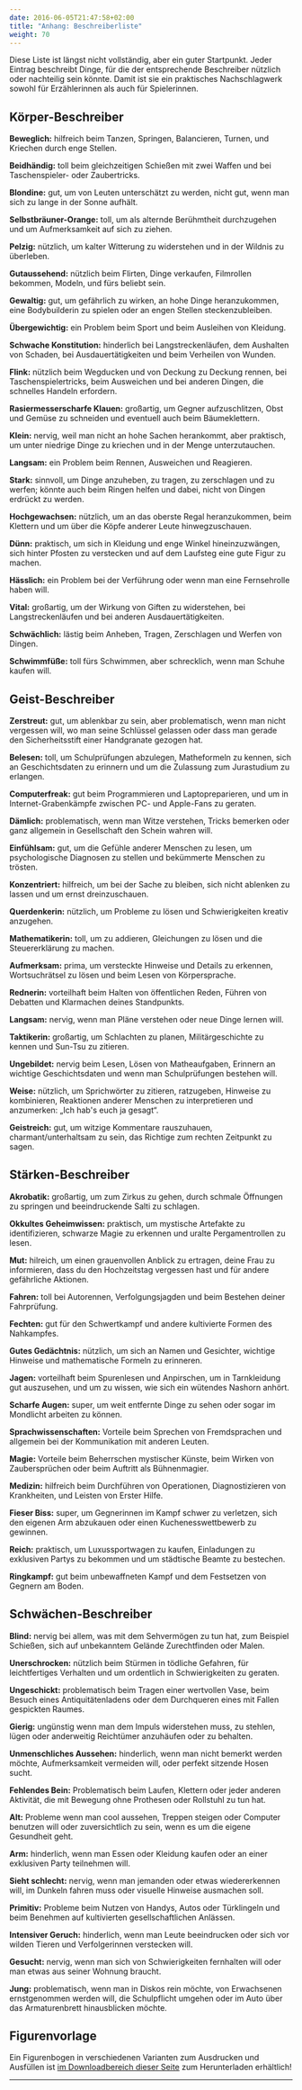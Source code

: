 ```yaml
---
date: 2016-06-05T21:47:58+02:00
title: "Anhang: Beschreiberliste"
weight: 70
---
```

Diese Liste ist längst nicht vollständig, aber ein guter Startpunkt. Jeder Eintrag beschreibt Dinge, für die der entsprechende Beschreiber nützlich oder nachteilig sein könnte. Damit ist sie ein praktisches Nachschlagwerk sowohl für Erzählerinnen als auch für Spielerinnen.

## Körper-Beschreiber
**Beweglich:** hilfreich beim Tanzen, Springen, Balancieren, Turnen, und Kriechen durch enge Stellen.

**Beidhändig:** toll beim gleichzeitigen Schießen mit zwei Waffen und bei Taschenspieler- oder Zaubertricks.

**Blondine:** gut, um von Leuten unterschätzt zu werden, nicht gut, wenn man sich zu lange in der Sonne aufhält.

**Selbstbräuner-Orange:** toll, um als alternde Berühmtheit durchzugehen und um Aufmerksamkeit auf sich zu ziehen.

**Pelzig:** nützlich, um kalter Witterung zu widerstehen und in der Wildnis zu überleben.

**Gutaussehend:** nützlich beim Flirten, Dinge verkaufen, Filmrollen bekommen, Modeln, und fürs beliebt sein.

**Gewaltig:** gut, um gefährlich zu wirken, an hohe Dinge heranzukommen, eine Bodybuilderin zu spielen oder an engen Stellen steckenzubleiben.

**Übergewichtig:** ein Problem beim Sport und beim Ausleihen von Kleidung.

**Schwache Konstitution:** hinderlich bei Langstreckenläufen, dem Aushalten von Schaden, bei Ausdauertätigkeiten und beim Verheilen von Wunden.

**Flink:** nützlich beim Wegducken und von Deckung zu Deckung rennen, bei Taschenspielertricks, beim Ausweichen und bei anderen Dingen, die schnelles Handeln erfordern.

**Rasiermesserscharfe Klauen:** großartig, um Gegner aufzuschlitzen, Obst und Gemüse zu schneiden und eventuell auch beim Bäumeklettern.

**Klein:** nervig, weil man nicht an hohe Sachen herankommt, aber praktisch, um unter niedrige Dinge zu kriechen und in der Menge unterzutauchen.

**Langsam:** ein Problem beim Rennen, Ausweichen und Reagieren.

**Stark:** sinnvoll, um Dinge anzuheben, zu tragen, zu zerschlagen und zu werfen; könnte auch beim Ringen helfen und dabei, nicht von Dingen erdrückt zu werden.

**Hochgewachsen:** nützlich, um an das oberste Regal heranzukommen, beim Klettern und um über die Köpfe anderer Leute hinwegzuschauen.

**Dünn:** praktisch, um sich in Kleidung und enge Winkel hineinzuzwängen, sich hinter Pfosten zu verstecken und auf dem Laufsteg eine gute Figur zu machen.

**Hässlich:** ein Problem bei der Verführung oder wenn man eine Fernsehrolle haben will.

**Vital:** großartig, um der Wirkung von Giften zu widerstehen, bei Langstreckenläufen und bei anderen Ausdauertätigkeiten.

**Schwächlich:** lästig beim Anheben, Tragen, Zerschlagen und Werfen von Dingen.

**Schwimmfüße:** toll fürs Schwimmen, aber schrecklich, wenn man Schuhe kaufen will.

## Geist-Beschreiber

**Zerstreut:** gut, um ablenkbar zu sein, aber problematisch, wenn man nicht vergessen will, wo man seine Schlüssel gelassen oder dass man gerade den Sicherheitsstift einer Handgranate gezogen hat.

**Belesen:** toll, um Schulprüfungen abzulegen, Matheformeln zu kennen, sich an Geschichtsdaten zu erinnern und um die Zulassung zum Jurastudium zu erlangen.

**Computerfreak:** gut beim Programmieren und Laptopreparieren, und um in Internet-Grabenkämpfe zwischen PC- und Apple-Fans zu geraten.

**Dämlich:** problematisch, wenn man Witze verstehen, Tricks bemerken oder ganz allgemein in Gesellschaft den Schein wahren will.

**Einfühlsam:** gut, um die Gefühle anderer Menschen zu lesen, um psychologische Diagnosen zu stellen und bekümmerte Menschen zu trösten.

**Konzentriert:** hilfreich, um bei der Sache zu bleiben, sich nicht ablenken zu lassen und um ernst dreinzuschauen.

**Querdenkerin:** nützlich, um Probleme zu lösen und Schwierigkeiten kreativ anzugehen.

**Mathematikerin:** toll, um zu addieren, Gleichungen zu lösen und die Steuererklärung zu machen.

**Aufmerksam:** prima, um versteckte Hinweise und Details zu erkennen, Wortsuchrätsel zu lösen und beim Lesen von Körpersprache.

**Rednerin:** vorteilhaft beim Halten von öffentlichen Reden, Führen von Debatten und Klarmachen deines Standpunkts.

**Langsam:** nervig, wenn man Pläne verstehen oder neue Dinge lernen will.

**Taktikerin:** großartig, um Schlachten zu planen, Militärgeschichte zu kennen und Sun-Tsu zu zitieren.

**Ungebildet:** nervig beim Lesen, Lösen von Matheaufgaben, Erinnern an wichtige Geschichtsdaten und wenn man Schulprüfungen bestehen will.

**Weise:** nützlich, um Sprichwörter zu zitieren, ratzugeben, Hinweise zu kombinieren, Reaktionen anderer Menschen zu interpretieren und anzumerken: „Ich hab's euch ja gesagt“.

**Geistreich:** gut, um witzige Kommentare rauszuhauen, charmant/unterhaltsam zu sein, das Richtige zum rechten Zeitpunkt zu sagen.

## Stärken-Beschreiber

**Akrobatik:** großartig, um zum Zirkus zu gehen, durch schmale Öffnungen zu springen und beeindruckende Salti zu schlagen.

**Okkultes Geheimwissen:** praktisch, um mystische Artefakte zu identifizieren, schwarze Magie zu erkennen und uralte Pergamentrollen zu lesen.

**Mut:** hilreich, um einen grauenvollen Anblick zu ertragen, deine Frau zu informieren, dass du den Hochzeitstag vergessen hast und für andere gefährliche Aktionen.

**Fahren:** toll bei Autorennen, Verfolgungsjagden und beim Bestehen deiner Fahrprüfung.

**Fechten:** gut für den Schwertkampf und andere kultivierte Formen des Nahkampfes.

**Gutes Gedächtnis:** nützlich, um sich an Namen und Gesichter, wichtige Hinweise und mathematische Formeln zu erinneren.

**Jagen:** vorteilhaft beim Spurenlesen und Anpirschen, um in Tarnkleidung gut auszusehen, und um zu wissen, wie sich ein wütendes Nashorn anhört.

**Scharfe Augen:** super, um weit entfernte Dinge zu sehen oder sogar im Mondlicht arbeiten zu können.

**Sprachwissenschaften:** Vorteile beim Sprechen von Fremdsprachen und allgemein bei der Kommunikation mit anderen Leuten.

**Magie:** Vorteile beim Beherrschen mystischer Künste, beim Wirken von Zaubersprüchen oder beim Auftritt als Bühnenmagier.

**Medizin:** hilfreich beim Durchführen von Operationen, Diagnostizieren von Krankheiten, und Leisten von Erster Hilfe.

**Fieser Biss:** super, um Gegnerinnen im Kampf schwer zu verletzen, sich den eigenen Arm abzukauen oder einen Kuchenesswettbewerb zu gewinnen.

**Reich:** praktisch, um Luxussportwagen zu kaufen, Einladungen zu exklusiven Partys zu bekommen und um städtische Beamte zu bestechen.

**Ringkampf:** gut beim unbewaffneten Kampf und dem Festsetzen von Gegnern am Boden.

## Schwächen-Beschreiber

**Blind:** nervig bei allem, was mit dem Sehvermögen zu tun hat, zum Beispiel Schießen, sich auf unbekanntem Gelände Zurechtfinden oder Malen.

**Unerschrocken:** nützlich beim Stürmen in tödliche Gefahren, für leichtfertiges Verhalten und um ordentlich in Schwierigkeiten zu geraten.

**Ungeschickt:** problematisch beim Tragen einer wertvollen Vase, beim Besuch eines Antiquitätenladens oder dem Durchqueren eines mit Fallen gespickten Raumes.

**Gierig:** ungünstig wenn man dem Impuls widerstehen muss, zu stehlen, lügen oder anderweitig Reichtümer anzuhäufen oder zu behalten.

**Unmenschliches Aussehen:** hinderlich, wenn man nicht bemerkt werden möchte, Aufmerksamkeit vermeiden will, oder perfekt sitzende Hosen sucht.

**Fehlendes Bein:** Problematisch beim Laufen, Klettern oder jeder anderen Aktivität, die mit Bewegung ohne Prothesen oder Rollstuhl zu tun hat.

**Alt:** Probleme wenn man cool aussehen, Treppen steigen oder Computer benutzen will oder zuversichtlich zu sein, wenn es um die eigene Gesundheit geht.

**Arm:** hinderlich, wenn man Essen oder Kleidung kaufen oder an einer exklusiven Party teilnehmen will.

**Sieht schlecht:** nervig, wenn man jemanden oder etwas wiedererkennen will, im Dunkeln fahren muss oder visuelle Hinweise ausmachen soll.

**Primitiv:** Probleme beim Nutzen von Handys, Autos oder Türklingeln und beim Benehmen auf kultivierten gesellschaftlichen Anlässen.

**Intensiver Geruch:** hinderlich, wenn man Leute beeindrucken oder sich vor wilden Tieren und Verfolgerinnen verstecken will.

**Gesucht:** nervig, wenn man sich von Schwierigkeiten fernhalten will oder man etwas aus seiner Wohnung braucht.

**Jung:** problematisch, wenn man in Diskos rein möchte, von Erwachsenen ernstgenommen werden will, die Schulpflicht umgehen oder im Auto über das Armaturenbrett hinausblicken möchte.

## Figurenvorlage
Ein Figurenbogen in verschiedenen Varianten zum Ausdrucken und Ausfüllen ist [im Downloadbereich dieser Seite](/08-downloads/) zum Herunterladen erhältlich!

---
